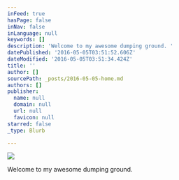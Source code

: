 ```yaml
---
inFeed: true
hasPage: false
inNav: false
inLanguage: null
keywords: []
description: 'Welcome to my awesome dumping ground. '
datePublished: '2016-05-05T03:51:52.606Z'
dateModified: '2016-05-05T03:51:34.424Z'
title: ''
author: []
sourcePath: _posts/2016-05-05-home.md
authors: []
publisher:
  name: null
  domain: null
  url: null
  favicon: null
starred: false
_type: Blurb

---
```

![](https://the-grid-user-content.s3-us-west-2.amazonaws.com/7d3da7b1-472c-48ce-96c5-0ba9bea8675d.jpg)

Welcome to my awesome dumping ground.
